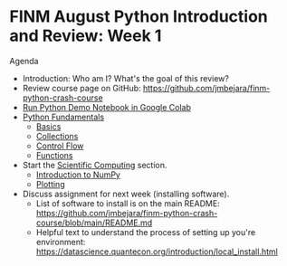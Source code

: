 FINM August Python Introduction and Review: Week 1
==================================================

Agenda

  - Introduction: Who am I? What's the goal of this review?
  - Review course page on GitHub: https://github.com/jmbejara/finm-python-crash-course
  - [Run Python Demo Notebook in Google Colab](https://colab.research.google.com/github/jmbejara/finm-python-crash-course/blob/main/week_1/Part_1_Python_Jupyter_demo.ipynb)
  - [Python Fundamentals](https://datascience.quantecon.org/python_fundamentals/index.html)
      - [Basics](https://datascience.quantecon.org/python_fundamentals/basics.html)
      - [Collections](https://datascience.quantecon.org/python_fundamentals/collections.html)
      - [Control Flow](https://datascience.quantecon.org/python_fundamentals/control_flow.html)
      - [Functions](https://datascience.quantecon.org/python_fundamentals/functions.html)
  - Start the [Scientific Computing](https://datascience.quantecon.org/scientific/index.html) section.
      - [Introduction to NumPy](https://datascience.quantecon.org/scientific/numpy_arrays.html)
      - [Plotting](https://datascience.quantecon.org/scientific/plotting.html)
  - Discuss assignment for next week (installing software). 
      - List of software to install is on the main README: https://github.com/jmbejara/finm-python-crash-course/blob/main/README.md
      - Helpful text to understand the process of setting up you're environment: https://datascience.quantecon.org/introduction/local_install.html
